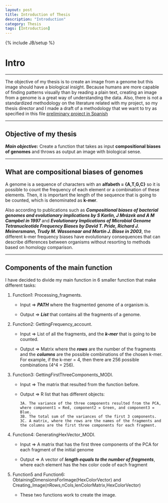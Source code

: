 ```yaml
---
layout: post
title: Introduction of Thesis
description: "Introduction"
category: Thesis
tags: [Introduction]
---
```

{% include JB/setup %}

# Intro

------

The objective of my thesis is to create an image from a genome but this image should have a biological insight. Because humans are more capable of finding patterns visually than by reading a plain text, creating an image from a genome is a great way of understanding the data. Also, there is not a standardized methodology on the literature related with my project, so my thesis director and I made a draft of a methodology that we want to try as specified in this file [preliminary project in Spanish](/Additional_material/Preliminary_Project_Camila_Martinez.docx)

------

## Objective of my thesis

**_Main objective:_** Create a function that takes as input **compositional biases of genomes** and throws as output an image with biological sense.

------

## What are compositional biases of genomes

A genome is a sequence of characters with an **alfabeth = {A,T,G,C}** so it is possible to count the frequency of each element or a combination of these elements. Then, it is important the length of the sequence that is going to be counted, which is denominated as **k-mer**. 

Also according to publications such as **_Compositional biases of bacterial genomes and evolutionary implications by S  Karlin, J Mrázek and A M Campbel in 1997_** and **_Evolutionary Implications of Microbial Genome Tetranucleotide Frequency Biases by David T. Pride, Richard J. Meinersmann, Trudy M. Wassenaar and Martin J. Blase in 2003_**, the different k-mer frequency biases have evolutionary consequences that can describe differences between organisms without resorting to methods based on homology comparison. 

------

## Components of the main function

I have decided to divide my main function in 6 smaller function that make different tasks:

1. Function1: Processing_fragments.
     
      * Input => **_PATH_** where the fragmented genome of a organism is.
      
      * Output => **_List_** that contains all the fragments of a genome.

2. Function2: GettingFrequency_account.
     
      * Input => List of all the fragments, and the **_k-mer_** that is going to be counted.
      
      * Output => Matrix where the **_rows_** are the number of the fragments and the **_columns_** are the possible combinations of the chosen k-mer. For example, if the k-mer = 4, then there are 256 possible combinations (4^4 = 256).

3. Function3: GettingFirstThreeComponents_MODI.
     
      * Input => The matrix that resulted from the function before.
      
      * Output => R list that has different objects:

            3A. The variance of the three components resulted from the PCA, where component1 = Red, component2 = Green, and component3 = Blue.
            3B. The total sum of the variances of the first 3 components.
            3C. A matrix, where the rows are the names of the fragments and the columns are the first three components for each fragment.

4. Function4: GeneratingHexVector_MODI.
     
      * Input => A matrix that has the first three components of the PCA for each fragment of the initial genome
      
      * Output => A vector of **_length equals to the number of fragments_**, where each element has the hex color code of each fragment

5. Function5 and Function6: ObtainingDimensionsForImage(HexColorVector) and Creating_Image(nRows,nCols,lenColorMatrix,HexColorVector)
     
      * These two functions work to create the image.













